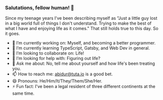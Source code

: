 ### Salutations, fellow human! 👋

Since my teenage years I've been describing myself as "Just a little guy lost in a big world full of things I don't understand. Trying to make the best of what I have and enjoying life as it comes." That still holds true to this day. So it goes.

- 🔭 I’m currently working on: Myself, and becoming a better programmer.
- 🌱 I’m currently learning TypeScript, Gatsby, and Web Dev in general.
- 👯 I’m looking to collaborate on: Life!
- 🤔 I’m looking for help with: Figuring out life?
- 💬 Ask me about: No, tell me about yourself and how life's been treating you.
- 📫 How to reach me: abidur@tuta.io is a good bet.
- 😄 Pronouns: He/Him/It/They/Them/She/Her.
- ⚡ Fun fact: I've been a legal resident of three different continents at the same time.

